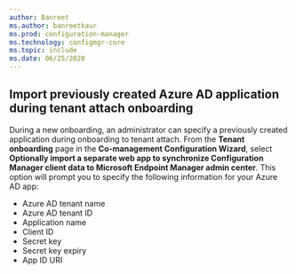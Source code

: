 ```yaml
---
author: Banreet
ms.author: banreetkaur
ms.prod: configuration-manager
ms.technology: configmgr-core
ms.topic: include
ms.date: 06/25/2020
---
```


## <a name="bkmk_aad-app"></a> Import previously created Azure AD application during tenant attach onboarding

During a new onboarding, an administrator can specify a previously created application during onboarding to tenant attach. From the **Tenant onboarding** page in the **Co-management Configuration Wizard**, select **Optionally import a separate web app to synchronize Configuration Manager client data to Microsoft Endpoint Manager admin center**. This option will prompt you to specify the following information for your Azure AD app:
- Azure AD tenant name
- Azure AD tenant ID
- Application name
- Client ID
- Secret key
- Secret key expiry
- App ID URI
